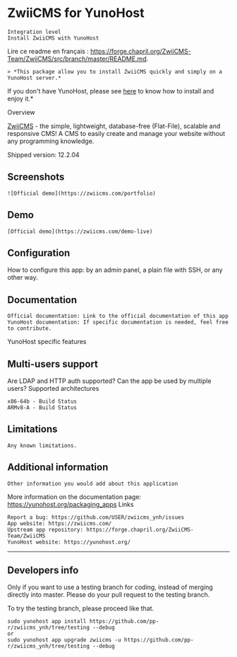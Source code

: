 # ZwiiCMS for YunoHost

    Integration level
    Install ZwiiCMS with YunoHost

Lire ce readme en français : https://forge.chapril.org/ZwiiCMS-Team/ZwiiCMS/src/branch/master/README.md.

    > *This package allow you to install ZwiiCMS quickly and simply on a YunoHost server.*
If you don't have YunoHost, please see [here](https://yunohost.org/#/install) to know how to install and enjoy it.*
    
Overview

[ZwiiCMS](https://zwiicms.com) - the simple, lightweight, database-free (Flat-File), scalable and responsive CMS!
A CMS to easily create and manage your website without any programming knowledge.


Shipped version: 12.2.04

## Screenshots

    ![Official demo](https://zwiicms.com/portfolio)

## Demo

    [Official demo](https://zwiicms.com/demo-live)

## Configuration

How to configure this app: by an admin panel, a plain file with SSH, or any other way.

## Documentation

    Official documentation: Link to the official documentation of this app
    YunoHost documentation: If specific documentation is needed, feel free to contribute.

YunoHost specific features

## Multi-users support

Are LDAP and HTTP auth supported? Can the app be used by multiple users?
Supported architectures

    x86-64b - Build Status
    ARMv8-A - Build Status

## Limitations

    Any known limitations.

## Additional information

    Other information you would add about this application

More information on the documentation page:
https://yunohost.org/packaging_apps
Links

    Report a bug: https://github.com/USER/zwiicms_ynh/issues
    App website: https://zwiicms.com/
    Upstream app repository: https://forge.chapril.org/ZwiiCMS-Team/ZwiiCMS
    YunoHost website: https://yunohost.org/

---

Developers info
----------------

Only if you want to use a testing branch for coding, instead of merging directly into master. Please do your pull request to the testing branch.

To try the testing branch, please proceed like that.

    sudo yunohost app install https://github.com/pp-r/zwiicms_ynh/tree/testing --debug
    or
    sudo yunohost app upgrade zwiicms -u https://github.com/pp-r/zwiicms_ynh/tree/testing --debug
